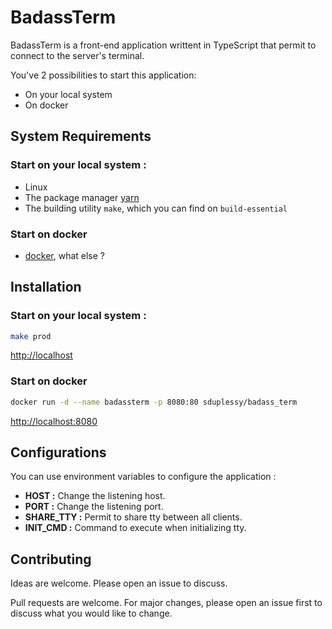 # BadassTerm

BadassTerm is a front-end application writtent in TypeScript that permit to
connect to the server's terminal.

You've 2 possibilities to start this application:
* On your local system
* On docker

## System Requirements

### Start on your local system : 
* Linux
* The package manager [yarn](https://yarnpkg.com/)
* The building utility `make`, which you can find on `build-essential`

### Start on docker
* [docker](https://www.docker.com/), what else ? 

## Installation

### Start on your local system : 
```bash
make prod
```

[http://localhost](http://localhost)

### Start on docker
```bash
docker run -d --name badassterm -p 8080:80 sduplessy/badass_term
```

[http://localhost:8080](http://localhost:8080)

## Configurations
You can use environment variables to configure the application :
* **HOST :** Change the listening host.
* **PORT :** Change the listening port.
* **SHARE_TTY :** Permit to share tty between all clients.
* **INIT_CMD :** Command to execute when initializing tty.

## Contributing
Ideas are welcome. Please open an issue to discuss.

Pull requests are welcome. For major changes, please open an issue first to discuss what you would like to change.
